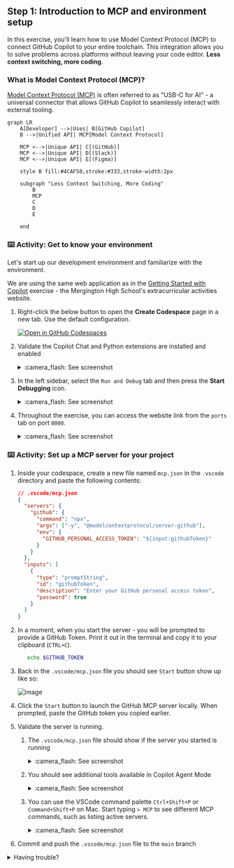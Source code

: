 ## Step 1: Introduction to MCP and environment setup

In this exercise, you'll learn how to use Model Context Protocol (MCP) to connect GitHub Copilot to your entire toolchain.
This integration allows you to solve problems across platforms without leaving your code editor. **Less context switching, more coding**.

### What is Model Context Protocol (MCP)?

[Model Context Protocol (MCP)](https://modelcontextprotocol.io/introduction) is often referred to as "USB-C for AI" - a universal connector that allows GitHub Copilot to seamlessly interact with external tooling.

```mermaid
graph LR
    A[Developer] -->|Uses| B[GitHub Copilot]
    B -->|Unified API| MCP[Model Context Protocol]

    MCP <-->|Unique API| C[(GitHub)]
    MCP <-->|Unique API| D[(Slack)]
    MCP <-->|Unique API| E[(Figma)]

    style B fill:#4CAF50,stroke:#333,stroke-width:2px

    subgraph "Less Context Switching, More Coding"
        B
        MCP
        C
        D
        E

    end
```

### :keyboard: Activity: Get to know your environment

Let's start up our development environment and familiarize with the environment.

We are using the same web application as in the [Getting Started with Copilot](https://github.com/skills/getting-started-with-github-copilot) exercise - the Mergington High School's extracurricular activities website.

1. Right-click the below button to open the **Create Codespace** page in a new tab. Use the default configuration.

   [![Open in GitHub Codespaces](https://github.com/codespaces/badge.svg)](https://codespaces.new/{{full_repo_name}}?quickstart=1)

1. Validate the Copilot Chat and Python extensions are installed and enabled
   <details>
   <summary>:camera_flash: See screenshot</summary><br/>

   <img width="350" alt="copilot extension for VS Code" src="https://github.com/user-attachments/assets/ef1ef984-17fc-4b20-a9a6-65a866def468" />

   <img width="350" alt="python extension for VS Code" src="https://github.com/user-attachments/assets/3040c0f5-1658-47e2-a439-20504a384f77" />
   </details>

1. In the left sidebar, select the `Run and Debug` tab and then press the **Start Debugging** icon.

   <details>
   <summary>:camera_flash: See screenshot</summary><br/>

   <img width="300" alt="run and debug" src="https://github.com/user-attachments/assets/50b27f2a-5eab-4827-9343-ab5bce62357e" />

   </details>

1. Throughout the exercise, you can access the website link from the `ports` tab on port `8000`.

   <details>
   <summary>:camera_flash: See screenshot</summary><br/>
       
    <img width="200" alt="ports tab" src="https://github.com/user-attachments/assets/bd25ed3c-0656-448c-b809-edc10c0ab6cf" />


   </details>

### :keyboard: Activity: Set up a MCP server for your project

1. Inside your codespace, create a new file named `mcp.json` in the `.vscode` directory and paste the following contents:

   ```json
   // .vscode/mcp.json
   {
     "servers": {
       "github": {
         "command": "npx",
         "args": ["-y", "@modelcontextprotocol/server-github"],
         "env": {
           "GITHUB_PERSONAL_ACCESS_TOKEN": "${input:githubToken}"
         }
       }
     },
     "inputs": [
       {
         "type": "promptString",
         "id": "githubToken",
         "description": "Enter your GitHub personal access token",
         "password": true
       }
     ]
   }
   ```

1. In a moment, when you start the server - you will be prompted to provide a GitHub Token. Print it out in the terminal and copy it to your clipboard (`CTRL+C`).

   ```bash
      echo $GITHUB_TOKEN
   ```

1. Back in the `.vscode/mcp.json` file you should see `Start` button show up like so:

   ![image](https://github.com/user-attachments/assets/c82a4202-1f4a-4123-ad14-5e33ecd6316c)

1. Click the `Start` button to launch the GitHub MCP server locally. When prompted, paste the GitHub token you copied earlier.

1. Validate the server is running.

   1. The `.vscode/mcp.json` file should show if the server you started is running

      <details>
      <summary>:camera_flash: See screenshot</summary><br/>

      ![image](https://github.com/user-attachments/assets/80f3fcda-34a8-486e-95a3-c166e9152b9a)

      </details>

   1. You should see additional tools available in Copilot Agent Mode

      <details>
      <summary>:camera_flash: See screenshot</summary><br/>

      ![image](https://github.com/user-attachments/assets/95af044c-3f26-4f5c-b933-7630db72eb67)

      </details>

   1. You can use the VSCode command palette `Ctrl+Shift+P` or `Command+Shift+P` on Mac.
      Start typing `> MCP` to see different MCP commands, such as listing active servers.

         <details>
         <summary>:camera_flash: See screenshot</summary><br/>

      ![image](https://github.com/user-attachments/assets/6a127ac2-a6dc-495b-bc5f-d52425f709f8)

         </details>

1. Commit and push the `.vscode/mcp.json` file to the `main` branch

<details>
<summary>Having trouble?</summary><br/>

Make sure you:

- Properly copied the `json` contents above to `.vscode/mcp.json` file
- Pushed your changes to the `main` branch

</details>
